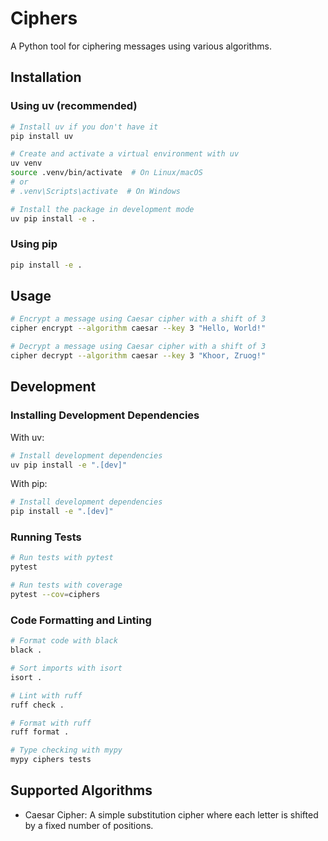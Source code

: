 # Ciphers

A Python tool for ciphering messages using various algorithms.

## Installation

### Using uv (recommended)

```bash
# Install uv if you don't have it
pip install uv

# Create and activate a virtual environment with uv
uv venv
source .venv/bin/activate  # On Linux/macOS
# or
# .venv\Scripts\activate  # On Windows

# Install the package in development mode
uv pip install -e .
```

### Using pip

```bash
pip install -e .
```

## Usage

```bash
# Encrypt a message using Caesar cipher with a shift of 3
cipher encrypt --algorithm caesar --key 3 "Hello, World!"

# Decrypt a message using Caesar cipher with a shift of 3
cipher decrypt --algorithm caesar --key 3 "Khoor, Zruog!"
```

## Development

### Installing Development Dependencies

With uv:

```bash
# Install development dependencies
uv pip install -e ".[dev]"
```

With pip:

```bash
# Install development dependencies
pip install -e ".[dev]"
```

### Running Tests

```bash
# Run tests with pytest
pytest

# Run tests with coverage
pytest --cov=ciphers
```

### Code Formatting and Linting

```bash
# Format code with black
black .

# Sort imports with isort
isort .

# Lint with ruff
ruff check .

# Format with ruff
ruff format .

# Type checking with mypy
mypy ciphers tests
```

## Supported Algorithms

- Caesar Cipher: A simple substitution cipher where each letter is shifted by a fixed number of positions.
